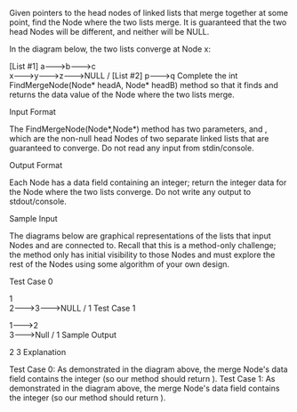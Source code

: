 Given pointers to the head nodes of  linked lists that merge together at some point, find the Node where the two lists merge. It is guaranteed that the two head Nodes will be different, and neither will be NULL.

In the diagram below, the two lists converge at Node x:

[List #1] a--->b--->c
                     \
                      x--->y--->z--->NULL
                     /
     [List #2] p--->q
Complete the int FindMergeNode(Node* headA, Node* headB) method so that it finds and returns the data value of the Node where the two lists merge.

Input Format

The FindMergeNode(Node*,Node*) method has two parameters,  and , which are the non-null head Nodes of two separate linked lists that are guaranteed to converge. 
Do not read any input from stdin/console.

Output Format

Each Node has a data field containing an integer; return the integer data for the Node where the two lists converge. 
Do not write any output to stdout/console.

Sample Input

The diagrams below are graphical representations of the lists that input Nodes  and  are connected to. Recall that this is a method-only challenge; the method only has initial visibility to those  Nodes and must explore the rest of the Nodes using some algorithm of your own design.

Test Case 0

 1
  \
   2--->3--->NULL
  /
 1
Test Case 1

1--->2
      \
       3--->Null
      /
     1
Sample Output

2
3
Explanation

Test Case 0: As demonstrated in the diagram above, the merge Node's data field contains the integer  (so our method should return ). 
Test Case 1: As demonstrated in the diagram above, the merge Node's data field contains the integer  (so our method should return ).
